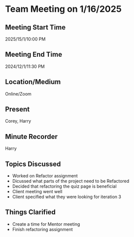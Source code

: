 # Team Meeting on 1/16/2025

## Meeting Start Time

2025/15/1/10:00 PM

## Meeting End Time

2024/12/1/11:30 PM

## Location/Medium

Online/Zoom

## Present

Corey, Harry

## Minute Recorder

Harry

## Topics Discussed
- Worked on Refactor assignment
- Dicussed what parts of the project need to be Refactored
- Decided that refactoring the quiz page is beneficial
- Client meeting went well
- Client specified what they were looking for iteration 3

## Things Clarified
- Create a time for Mentor meeting
- Finish refactoring assignment
